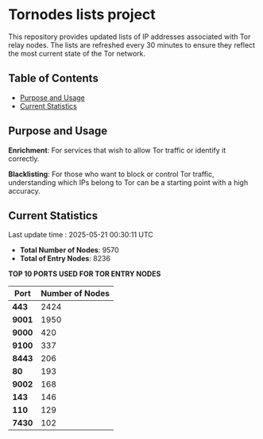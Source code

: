 # Tornodes lists project

This repository provides updated lists of IP addresses associated with Tor relay nodes. The lists are refreshed every 30 minutes to ensure they reflect the most current state of the Tor network.

## Table of Contents

- [Purpose and Usage](#purpose-and-usage)
- [Current Statistics](#current-statistics)


## Purpose and Usage

**Enrichment**: For services that wish to allow Tor traffic or identify it correctly.

**Blacklisting**: For those who want to block or control Tor traffic, understanding which IPs belong to Tor can be a starting point with a high accuracy.

## Current Statistics

Last update time : 2025-05-21 00:30:11 UTC

- **Total Number of Nodes**: 9570
- **Total of Entry Nodes**: 8236

**TOP 10 PORTS USED FOR TOR ENTRY NODES**

| **Port** | **Number of Nodes** |
|------|-----------------|
| **443**   | 2424  |
| **9001**   | 1950  |
| **9000**   | 420  |
| **9100**   | 337  |
| **8443**   | 206  |
| **80**   | 193  |
| **9002**   | 168  |
| **143**   | 146  |
| **110**   | 129  |
| **7430**   | 102  |


